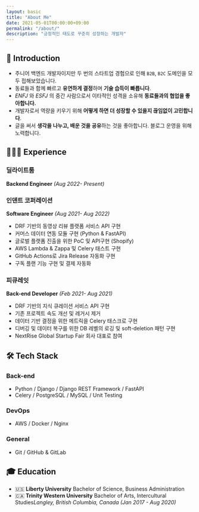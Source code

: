 ```yaml
---
layout: basic
title: "About Me"
date: 2021-05-01T00:00:00+09:00
permalink: "/about/"
description: "긍정적인 태도로 꾸준히 성장하는 개발자"
---
```


## 👋 Introduction

- 주니어 백엔드 개발자이지만 두 번의 스타트업 경험으로 인해 `B2B`, `B2C` 도메인을 모두 접해보았습니다.
- 동료들과 함께 빠르고 **유연하게 결정**하며 **기술 습득이 빠릅니다**.
- *ENFJ* 와 *ESFJ* 의 중간 사람으로서 이타적인 성격을 소유해 **동료들과의 협업을 좋아합니다.**
- 개발자로서 역량을 키우기 위해 **어떻게 하면 더 성장할 수 있을지 끊임없이 고민합니다**.
- 글을 써서 **생각을 나누고, 배운 것을 공유**하는 것을 좋아합니다. 블로그 운영을 위해 노력합니다.

## 🧑🏻‍💻 Experience

### 딜라이트룸

**Backend Engineer** *(Aug 2022- Present)*

### 인덴트 코퍼레이션

**Software Engineer** *(Aug 2021- Aug 2022)*

- DRF 기반의 동영상 리뷰 플랫폼 서비스 API 구현
- 커머스 데이터 연동 모듈 구현 (Python & FastAPI)
- 글로벌 플랫폼 진출을 위한 PoC 및 API구현 (Shopify)
- AWS Lambda & Zappa 및 Celery 태스트 구현
- GitHub Actions로 Jira Release 자동화 구현
- 구독 플랜 기능 구현 및 결제 자동화

### 피큐레잇
**Back-end Developer** *(Feb 2021- Aug 2021)*

- DRF 기반의 지식 큐레이션 서비스 API 구현
- 기존 프로젝트 속도 개선 및 레거시 제거
- 데이터 기반 결정을 위한 메트릭을 Celery 태스크로 구현
- 디버깅 및 데이터 복구를 위한 DB 레벨의 로깅 및 soft-deletion 패턴 구현
- NextRise Global Startup Fair 회사 대표로 참여

## 🛠 Tech Stack
### Back-end

- Python / Django / Django REST Framework / FastAPI
- Celery / PostgreSQL / MySQL / Unit Testing

### DevOps
- AWS / Docker / Nginx

### General
- Git / GitHub & GitLab

## 🎓 Education
- 🇺🇸 **Liberty University** 
  Bachelor of Science, Business Administration
- 🇨🇦 **Trinity Western University** 
  Bachelor of Arts, Intercultural Studies*Langley, British Columbia, Canada (Jan 2017 - Aug 2020)*
